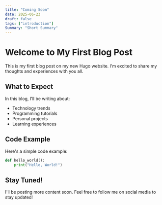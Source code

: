 ```yaml
---
title: "Coming Soon"
date: 2025-06-23
draft: false
tags: ["introduction"]
Summary: "Short Summary"
---
```


# Welcome to My First Blog Post

This is my first blog post on my new Hugo website. I'm excited to share my thoughts and experiences with you all.

## What to Expect

In this blog, I'll be writing about:
- Technology trends
- Programming tutorials
- Personal projects
- Learning experiences

## Code Example

Here's a simple code example:

```python
def hello_world():
    print("Hello, World!")
```

## Stay Tuned!

I'll be posting more content soon. Feel free to follow me on social media to stay updated!
